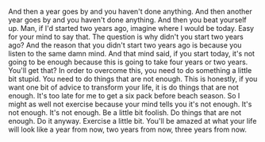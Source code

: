 And then a year goes by and you haven't done anything. And then another year goes by and you haven't done anything. And then you beat yourself up. Man, if I'd started two years ago, imagine where I would be today. Easy for your mind to say that. The question is why didn't you start two years ago? And the reason that you didn't start two years ago is because you listen to the same damn mind. And that mind said, if you start today, it's not going to be enough because this is going to take four years or two years. You'll get that? In order to overcome this, you need to do something a little bit stupid. You need to do things that are not enough. This is honestly, if you want one bit of advice to transform your life, it is do things that are not enough. It's too late for me to get a six pack before beach season. So I might as well not exercise because your mind tells you it's not enough. It's not enough. It's not enough. Be a little bit foolish. Do things that are not enough. Do it anyway. Exercise a little bit. You'll be amazed at what your life will look like a year from now, two years from now, three years from now.